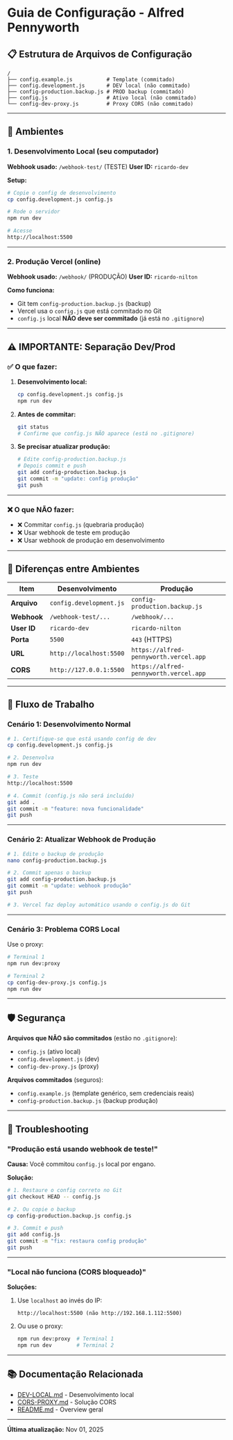# Guia de Configuração - Alfred Pennyworth

## 📋 Estrutura de Arquivos de Configuração

```
/
├── config.example.js           # Template (commitado)
├── config.development.js       # DEV local (não commitado)
├── config-production.backup.js # PROD backup (commitado)
├── config.js                   # Ativo local (não commitado)
└── config-dev-proxy.js         # Proxy CORS (não commitado)
```

---

## 🎯 Ambientes

### 1. Desenvolvimento Local (seu computador)

**Webhook usado:** `/webhook-test/` (TESTE)
**User ID:** `ricardo-dev`

**Setup:**
```bash
# Copie o config de desenvolvimento
cp config.development.js config.js

# Rode o servidor
npm run dev

# Acesse
http://localhost:5500
```

---

### 2. Produção Vercel (online)

**Webhook usado:** `/webhook/` (PRODUÇÃO)
**User ID:** `ricardo-nilton`

**Como funciona:**
- Git tem `config-production.backup.js` (backup)
- Vercel usa o `config.js` que está commitado no Git
- `config.js` local **NÃO deve ser commitado** (já está no `.gitignore`)

---

## ⚠️ IMPORTANTE: Separação Dev/Prod

### ✅ O que fazer:

1. **Desenvolvimento local:**
   ```bash
   cp config.development.js config.js
   npm run dev
   ```

2. **Antes de commitar:**
   ```bash
   git status
   # Confirme que config.js NÃO aparece (está no .gitignore)
   ```

3. **Se precisar atualizar produção:**
   ```bash
   # Edite config-production.backup.js
   # Depois commit e push
   git add config-production.backup.js
   git commit -m "update: config produção"
   git push
   ```

---

### ❌ O que NÃO fazer:

- ❌ Commitar `config.js` (quebraria produção)
- ❌ Usar webhook de teste em produção
- ❌ Usar webhook de produção em desenvolvimento

---

## 🔧 Diferenças entre Ambientes

| Item | Desenvolvimento | Produção |
|------|-----------------|----------|
| **Arquivo** | `config.development.js` | `config-production.backup.js` |
| **Webhook** | `/webhook-test/...` | `/webhook/...` |
| **User ID** | `ricardo-dev` | `ricardo-nilton` |
| **Porta** | `5500` | `443` (HTTPS) |
| **URL** | `http://localhost:5500` | `https://alfred-pennyworth.vercel.app` |
| **CORS** | `http://127.0.0.1:5500` | `https://alfred-pennyworth.vercel.app` |

---

## 📝 Fluxo de Trabalho

### Cenário 1: Desenvolvimento Normal

```bash
# 1. Certifique-se que está usando config de dev
cp config.development.js config.js

# 2. Desenvolva
npm run dev

# 3. Teste
http://localhost:5500

# 4. Commit (config.js não será incluído)
git add .
git commit -m "feature: nova funcionalidade"
git push
```

---

### Cenário 2: Atualizar Webhook de Produção

```bash
# 1. Edite o backup de produção
nano config-production.backup.js

# 2. Commit apenas o backup
git add config-production.backup.js
git commit -m "update: webhook produção"
git push

# 3. Vercel faz deploy automático usando o config.js do Git
```

---

### Cenário 3: Problema CORS Local

Use o proxy:

```bash
# Terminal 1
npm run dev:proxy

# Terminal 2
cp config-dev-proxy.js config.js
npm run dev
```

---

## 🛡️ Segurança

**Arquivos que NÃO são commitados** (estão no `.gitignore`):
- `config.js` (ativo local)
- `config.development.js` (dev)
- `config-dev-proxy.js` (proxy)

**Arquivos commitados** (seguros):
- `config.example.js` (template genérico, sem credenciais reais)
- `config-production.backup.js` (backup produção)

---

## 🚨 Troubleshooting

### "Produção está usando webhook de teste!"

**Causa:** Você commitou `config.js` local por engano.

**Solução:**
```bash
# 1. Restaure o config correto no Git
git checkout HEAD -- config.js

# 2. Ou copie o backup
cp config-production.backup.js config.js

# 3. Commit e push
git add config.js
git commit -m "fix: restaura config produção"
git push
```

---

### "Local não funciona (CORS bloqueado)"

**Soluções:**

1. Use `localhost` ao invés do IP:
   ```
   http://localhost:5500 (não http://192.168.1.112:5500)
   ```

2. Ou use o proxy:
   ```bash
   npm run dev:proxy  # Terminal 1
   npm run dev        # Terminal 2
   ```

---

## 📚 Documentação Relacionada

- [DEV-LOCAL.md](./DEV-LOCAL.md) - Desenvolvimento local
- [CORS-PROXY.md](./CORS-PROXY.md) - Solução CORS
- [README.md](./README.md) - Overview geral

---

**Última atualização:** Nov 01, 2025
